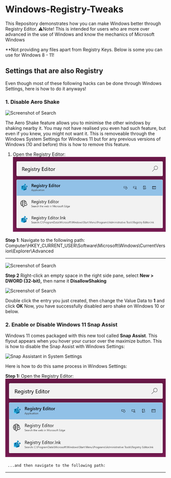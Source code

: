 # Windows-Registry-Tweaks
This Repository demonstrates how you can make Windows better through Registry Editor. 
	⚠️Note! This is intended for users who are more over advanced in the use of Windows and know the mechanics of Microsoft Windows

**Not providing any files apart from Registry Keys. Below is some you can use for Windows 8 - 11!

## Settings that are also Registry
Even though most of these following hacks can be done through Windows Settings, here is how to do it anyways!

### **1. Disable Aero Shake**

   ![Screenshot of Search](https://github.com/jerfer1111/Windows-Registry-Tweaks/blob/main/disable_aero_shake_attached_screenshots/Disable%20Aero%20Shake%20Picture%201.png?raw=true)
   
   The Aero Shake feature allows you to minimise the other windows by shaking nearby it. You may not have realised you even had such feature, but even if you knew, you might not want it. This is removeable through the Windows System Settings for Windows 11 but for any previous versions of Windows (10 and before) this is how to remove this feature.

   1. Open the Registry Editor:
      ![Screenshot of Search](disable_aero_shake_attached_screenshots/registry_editor_search.png)

**Step 1**: Navigate to the following path:
	Computer\HKEY_CURRENT_USER\Software\Microsoft\Windows\CurrentVersion\Explorer\Advanced
 ***

 ![Screenshot of Search](https://github.com/jerfer1111/Windows-Registry-Tweaks/blob/main/disable_aero_shake_attached_screenshots/Disable%20Aero%20Shake%20Picture%202.png?raw=true)

 **Step 2** Right-click an empty space in the right side pane, select **New > DWORD (32-bit),** then name it **DisallowShaking**

 ![Screenshot of Search](https://github.com/jerfer1111/Windows-Registry-Tweaks/blob/main/disable_aero_shake_attached_screenshots/Disable%20Aero%20Shake%20Video%204.gif?raw=true)

 Double click the entry you just created, then change the Value Data to **1** and click **OK**
	Now, you have successfully disabled aero shake on Windows 10 or below.

### **2. Enable or Disable Windows 11 Snap Assist**

Windows 11 comes packaged with this new tool called **Snap Assist**. This flyout appears when you hover your cursor over the maximize button. This is how to disable the Snap Assist with Windows Settings:

![Snap Assistant in System Settings](https://github.com/jerfer1111/Windows-Registry-Tweaks/blob/main/disable_aero_shake_attached_screenshots/Enable%20or%20Disable%20Win11%20Snap%20Assist%202.png?raw=true)

Here is how to do this same process in Windows Settings:

**Step 1:** Open the Registry Editor:
     ![Screenshot of Search](disable_aero_shake_attached_screenshots/registry_editor_search.png)

     ...and then navigate to the following path:
***
